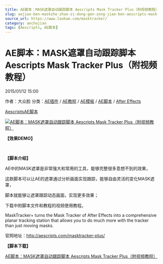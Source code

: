 ```yaml
---
title: AE脚本：MASK遮罩自动跟踪脚本 Aescripts Mask Tracker Plus（附视频教程）
slug: aejiao-ben-maskzhe-zhao-zi-dong-gen-zong-jiao-ben-aescripts-mask-tracker-plus-fu-shi-pin-jiao-cheng
source_url: https://www.lookae.com/masktracker/
category: aechajian
tags: [Aescripts, AE脚本]
---
```

# AE脚本：MASK遮罩自动跟踪脚本 Aescripts Mask Tracker Plus（附视频教程）

2015/01/12 15:00

作者：大众脸
分类：[AE插件](https://www.lookae.com/after-effects/aechajian/) / [AE教程](https://www.lookae.com/after-effects/aejiaocheng/) / [AE模板](https://www.lookae.com/after-effects/other-after-effects/) / [AE脚本](https://www.lookae.com/after-effects/aescripts/) / [After Effects](https://www.lookae.com/after-effects/)

[Aescripts](https://www.lookae.com/tag/aescripts/)[AE脚本](https://www.lookae.com/tag/ae%e8%84%9a%e6%9c%ac/)

[![AE脚本：MASK遮罩自动跟踪脚本 Aescripts Mask Tracker Plus（附视频教程）](https://www.lookae.com/wp-content/uploads/2015/01/Mask-Tracker.gif "AE脚本：MASK遮罩自动跟踪脚本 Aescripts Mask Tracker Plus（附视频教程）-LookAE.com")](https://www.lookae.com/wp-content/uploads/2015/01/Mask-Tracker.gif)

**【效果DEMO】**

﻿

**【脚本介绍】**

AE中的MASK遮罩是非常强大和常用的工具，能够完整很多意想不到的效果，

这款脚本可以让AE的遮罩通过分析画面实现跟踪，能够自由灵活的变化MASK遮罩，

脚本就能够让遮罩跟踪动态画面，实现更多效果；

下载中附脚本文件和教程的视频使用教程。

MaskTracker+ turns the Mask Tracker of After Effects into a comprehensive planar tracking station that allows you to do much more with the tracker than just moving masks.

官网地址：http://aescripts.com/masktracker-plus/

**【脚本下载】**

[AE脚本：MASK遮罩自动跟踪脚本 Aescripts Mask Tracker Plus（附视频教程）](https://www.400gb.com/file/82303880)
